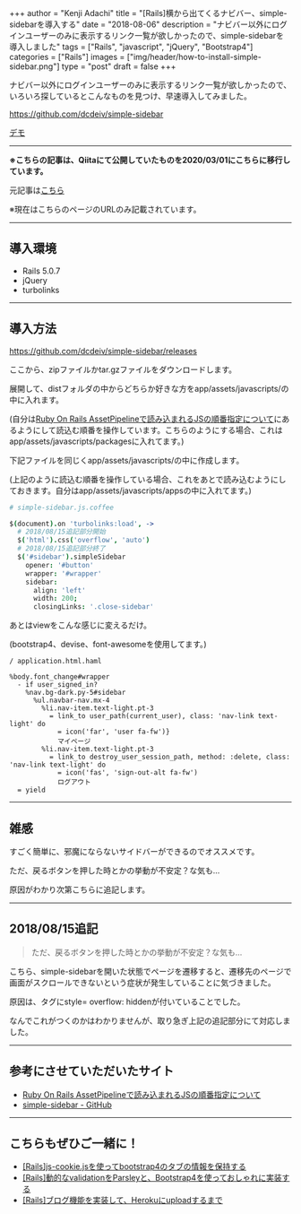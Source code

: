 +++
author = "Kenji Adachi"
title = "[Rails]横から出てくるナビバー、simple-sidebarを導入する"
date = "2018-08-06"
description = "ナビバー以外にログインユーザーのみに表示するリンク一覧が欲しかったので、simple-sidebarを導入しました"
tags = ["Rails", "javascript", "jQuery", "Bootstrap4"]
categories = ["Rails"]
images  = ["img/header/how-to-install-simple-sidebar.png"]
type = "post"
draft =  false
+++

ナビバー以外にログインユーザーのみに表示するリンク一覧が欲しかったので、いろいろ探しているとこんなものを見つけ、早速導入してみました。

https://github.com/dcdeiv/simple-sidebar

[デモ](http://dcdeiv.github.io/simple-sidebar/left/)

------

**※こちらの記事は、Qiitaにて公開していたものを2020/03/01にこちらに移行しています。**

元記事は[こちら](https://qiita.com/dach1_ken/items/90bc9d813fde881a605a)

※現在はこちらのページのURLのみ記載されています。

--------

## 導入環境

- Rails 5.0.7
- jQuery
- turbolinks

--------

## 導入方法

https://github.com/dcdeiv/simple-sidebar/releases

ここから、zipファイルかtar.gzファイルをダウンロードします。

展開して、distフォルダの中からどちらか好きな方をapp/assets/javascripts/の中に入れます。

(自分は[Ruby On Rails AssetPipelineで読み込まれるJSの順番指定について](http://coa.hateblo.jp/entry/2012/08/03/093928)にあるようにして読込む順番を操作しています。こちらのようにする場合、これはapp/assets/javascripts/packagesに入れてます。)


下記ファイルを同じくapp/assets/javascripts/の中に作成します。

(上記のように読込む順番を操作している場合、これをあとで読み込むようにしておきます。自分はapp/assets/javascripts/appsの中に入れてます。)

```coffee
# simple-sidebar.js.coffee

$(document).on 'turbolinks:load', ->
  # 2018/08/15追記部分開始
  $('html').css('overflow', 'auto')
  # 2018/08/15追記部分終了
  $('#sidebar').simpleSidebar
    opener: '#button'
    wrapper: '#wrapper'
    sidebar:
      align: 'left'
      width: 200;
      closingLinks: '.close-sidebar'
```

あとはviewをこんな感じに変えるだけ。

(bootstrap4、devise、font-awesomeを使用してます。)

```html.haml
/ application.html.haml

%body.font_change#wrapper
  - if user_signed_in?
    %nav.bg-dark.py-5#sidebar
      %ul.navbar-nav.mx-4
        %li.nav-item.text-light.pt-3
          = link_to user_path(current_user), class: 'nav-link text-light' do
            = icon('far', 'user fa-fw')}
            マイページ
        %li.nav-item.text-light.pt-3
          = link_to destroy_user_session_path, method: :delete, class: 'nav-link text-light' do
            = icon('fas', 'sign-out-alt fa-fw')
            ログアウト
  = yield

```

----------

## 雑感

すごく簡単に、邪魔にならないサイドバーができるのでオススメです。

ただ、戻るボタンを押した時とかの挙動が不安定？な気も…

原因がわかり次第こちらに追記します。

----------

## 2018/08/15追記

>ただ、戻るボタンを押した時とかの挙動が不安定？な気も…

こちら、simple-sidebarを開いた状態でページを遷移すると、遷移先のページで画面がスクロールできないという症状が発生していることに気づきました。

原因は、<html>タグにstyle= overflow: hiddenが付いていることでした。

なんでこれがつくのかはわかりませんが、取り急ぎ上記の追記部分にて対応しました。

-------

## 参考にさせていただいたサイト

- [Ruby On Rails AssetPipelineで読み込まれるJSの順番指定について](http://coa.hateblo.jp/entry/2012/08/03/093928)
- [simple-sidebar - GitHub](https://github.com/dcdeiv/simple-sidebar)

-------

## こちらもぜひご一緒に！

- [[Rails]js-cookie.jsを使ってbootstrap4のタブの情報を保持する](../../blog/how-to-retain-the-information-of-bootstrap4-tab-using-js-cookie/)
- [[Rails]動的なvalidationをParsleyと、Bootstrap4を使っておしゃれに実装する](../../blog/how-to-use-parsely-in-rails/)
- [[Rails]ブログ機能を実装して、Herokuにuploadするまで](../../blog/how-to-create-blog-in-rails/)
